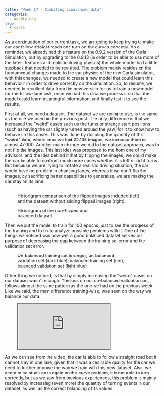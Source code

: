 ```yaml
---
title: "Week 17 - Combating imbalanced data"
categories:
  - Weekly Log
tags:
  - carla
---
```


As a continuation of our current task, we are going to keep trying to make our car follow straight roads and turn on the curves correctly. As a reminder, we already had this feature on the 0.9.2 version of the Carla Simulation, but by upgrading to the 0.9.13 (in order to be able to use more of the latest features and realistic driving physics) the whole model had a little stepback that needed to be revisited. The problem mainly resides on the fundamental changes made to the car physics of the new Carla simulator, with this changes, we needed to create a new model that could learn this behaviour in order to drive correctly on the simulation. So, to resume, we needed to recollect data from the new version for us to train a new model for the follow-lane task, once we had this data we process it so that the model could learn meaningful information, and finally test it to see the results.

First of all, we need a dataset. The dataset we are going to use, is the same as the one we used on the previous post. The only difference is that we increased the "weird" cases such us the turns or strange start positions (such as having the car slightly turned around the yaw) for it to know how to behave on this cases. This was done by doubling the quantity of this "weird" data, where once we had 22.135 images, we increase them to almost 47.000. Another main change we did to the dataset approach, was to not flip the images. This last idea was proposed to me from one of my advisors, and the idea behind it that by flipping the images, we could make the car be able to confront much more cases whether it is left or right turns. But because we are trying to imitate a realistic driving situation, the car would have no problem in changing lanes, whereas if we don't flip the images, by sacrificing better capabilities to generalize, we are making the car stay on its lane.

<figure class="half">
  <img src="{{ site.url }}{{ site.baseurl }}/assets/images/histogram_town234_low.png" alt="">
  <img src="{{ site.url }}{{ site.baseurl }}/assets/images/histogram_town234_low_newcurves_no_flip.png" alt="">
  <figcaption>Historigram comparison of the flipped images included (left) and the dataset without adding flipped images (right).</figcaption>
</figure>

<figure class="align-center" style="width:50%">
  <img src="{{ site.url }}{{ site.baseurl }}/assets/images/histogram_town234_low_newcurves_no_flip_extreme.png" alt="">
  <figcaption>Historigram of the non-flipped and balanced dataset</figcaption>
</figure>

Then we put the model to train for 100 epochs, just to see the progress of the training and to try to analyze possible problems with it. One of the things we noticed was how well a good balanced dataset serves our purpose of decreasing the gap between the training set error and the validation set error.

<figure class="align-center" style="width:70%">
  <img src="{{ site.url }}{{ site.baseurl }}/assets/images/epoch_loss_no_flip.png" alt="">
  <figcaption>Un-balanced training set (orange), un-balanced validation set (dark blue); balanced training set (red), balanced validation set (light blue)</figcaption>
</figure>

Other thing we noticed, is that by simply increasing the "weird" cases on our dataset wasn't enough. The loss on our un-balanced validation set, follows almost the same pattern as the one we had on the previous week. Like we said, the main difference training-wise, was seen on the way we balance our data.

<figure class="align-center">
    <a href=""><iframe src="https://www.youtube.com/embed/2C-o_6tMh8s"></iframe></a>
</figure>

As we can see from the video, the car is able to follow a straight road but it cannot stay in one lane, given that it was a desirable quality for the car we need to further improve the way we train with this new dataset. Also, we seem to be stuck once again on the curve problem, it is not able to turn correctly, but as we saw from previous experiences, this problem is mainly resolved by increasing (even more) the quantity of turning events in our dataset, as well as the correct balancing of its values.
